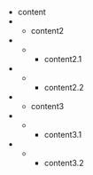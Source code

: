 - content
- - content2
- - - content2.1
- - - content2.2
- - content3
- - - content3.1
- - - content3.2